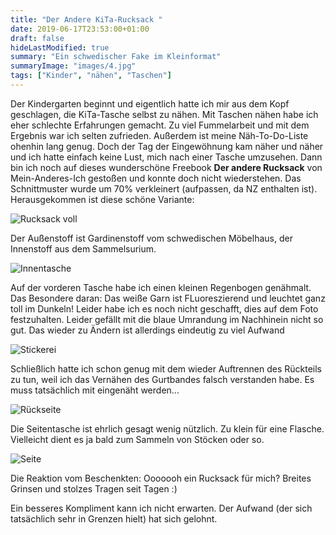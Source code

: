 ```yaml
---
title: "Der Andere KiTa-Rucksack "
date: 2019-06-17T23:53:00+01:00
draft: false
hideLastModified: true
summary: "Ein schwedischer Fake im Kleinformat"
summaryImage: "images/4.jpg"
tags: ["Kinder", "nähen", "Taschen"]
---
```


Der Kindergarten beginnt und eigentlich hatte ich mir aus dem Kopf geschlagen, die KiTa-Tasche selbst zu nähen. Mit Taschen nähen habe ich eher schlechte Erfahrungen gemacht. Zu viel Fummelarbeit und mit dem Ergebnis war ich selten zufrieden. Außerdem ist meine Näh-To-Do-Liste ohenhin lang genug. Doch der Tag der Eingewöhnung kam näher und näher und ich hatte einfach keine Lust, mich nach einer Tasche umzusehen. Dann bin ich noch auf dieses wunderschöne Freebook **Der andere Rucksack** von Mein-Anderes-Ich gestoßen und konnte doch nicht wiederstehen. Das Schnittmuster wurde um 70% verkleinert (aufpassen, da NZ enthalten ist). Herausgekommen ist diese schöne Variante:

![Rucksack voll](images/1.jpg)

Der Außenstoff ist Gardinenstoff vom schwedischen Möbelhaus, der Innenstoff aus dem Sammelsurium.

![Innentasche](images/5.jpg)

Auf der vorderen Tasche habe ich einen kleinen Regenbogen genähmalt. Das Besondere daran: Das weiße Garn ist FLuoreszierend und leuchtet ganz toll im Dunkeln! Leider habe ich es noch nicht geschafft, dies auf dem Foto festzuhalten. Leider gefällt mit die blaue Umrandung im Nachhinein nicht so gut. Das wieder zu Ändern ist allerdings eindeutig zu viel Aufwand

![Stickerei](images/4.jpg)

Schließlich hatte ich schon genug mit dem wieder Auftrennen des Rückteils zu tun, weil ich das Vernähen des Gurtbandes falsch verstanden habe. Es muss tatsächlich mit eingenäht werden...

![Rückseite](images/3.jpg)

Die Seitentasche ist ehrlich gesagt wenig nützlich. Zu klein für eine Flasche. Vielleicht dient es ja bald zum Sammeln von Stöcken oder so.

![Seite](images/2.jpg)

Die Reaktion vom Beschenkten: Ooooooh ein Rucksack für mich? Breites Grinsen und stolzes Tragen seit Tagen :)

Ein besseres Kompliment kann ich nicht erwarten. Der Aufwand (der sich tatsächlich sehr in Grenzen hielt) hat sich gelohnt.
